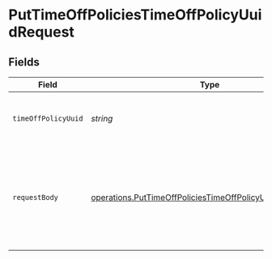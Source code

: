 # PutTimeOffPoliciesTimeOffPolicyUuidRequest


## Fields

| Field                                                                                                                                         | Type                                                                                                                                          | Required                                                                                                                                      | Description                                                                                                                                   |
| --------------------------------------------------------------------------------------------------------------------------------------------- | --------------------------------------------------------------------------------------------------------------------------------------------- | --------------------------------------------------------------------------------------------------------------------------------------------- | --------------------------------------------------------------------------------------------------------------------------------------------- |
| `timeOffPolicyUuid`                                                                                                                           | *string*                                                                                                                                      | :heavy_check_mark:                                                                                                                            | The UUID of the company time off policy                                                                                                       |
| `requestBody`                                                                                                                                 | [operations.PutTimeOffPoliciesTimeOffPolicyUuidRequestBody](../../../sdk/models/operations/puttimeoffpoliciestimeoffpolicyuuidrequestbody.md) | :heavy_minus_sign:                                                                                                                            | Can update any attributes of the time off policy except policy_type, is_active, complete & employees                                          |